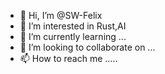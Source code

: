 - 👋 Hi, I’m @SW-Felix
- 👀 I’m interested in Rust,AI
- 🌱 I’m currently learning ...
- 💞️ I’m looking to collaborate on ...
- 📫 How to reach me .....

<!---
SW-Felix/SW-Felix is a ✨ special ✨ repository because its `README.md` (this file) appears on your GitHub profile.
You can click the Preview link to take a look at your changes.
--->
